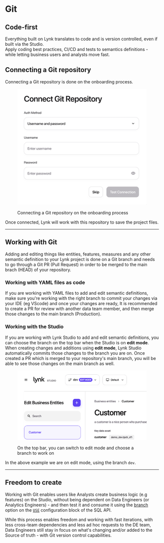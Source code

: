 # Git

## Code-first

Everything built on Lynk translates to code and is version controlled, even if built via the Studio.\
Apply coding best practices, CI/CD and tests to semantics definitions - while letting business users and analysts move fast.

## Connecting a Git repository

Connecting a Git repository is done on the onboarding process.&#x20;

<figure><img src="../../.gitbook/assets/image (1) (1) (1) (1) (1).png" alt=""><figcaption><p>Connecting a Git repository on the onboarding process</p></figcaption></figure>

Once connected, Lynk will work with this repository to save the project files.&#x20;

***

## Working with Git

Adding and editing things like entities, features, measures and any other semantic definition to your Lynk project is done on a Git branch and needs to go through a Git PR (Pull Request) in order to be merged to the main brach (HEAD) of your repository.

### Working with YAML files as code

If you are working with YAML files to add and edit semantic definitions, make sure you're working with the right branch to commit your changes via your IDE (eg VScode) and once your changes are ready, It is recommended to create a PR for review with another data team member, and then merge those changes to the main branch (Production).

### Working with the Studio

If you are working with Lynk Studio to add and edit semantic definitions, you can choose the branch on the top bar when the Studio is on **edit mode**. When creating changes and additions using **edit mode**, Lynk Studio automatically commits those changes to the branch you are on. Once created a PR which is merged to your repository's main branch, you will be able to see those changes on the main branch as well.&#x20;

<figure><img src="../../.gitbook/assets/image (2) (1) (1) (1).png" alt=""><figcaption><p>On the top bar, you can switch to edit mode and choose a branch to work on</p></figcaption></figure>

In the above example we are on edit mode, using the branch `dev`.

***

## Freedom to create

Working with Git enables users like Analysts create business logic (e.g features) on the Studio, without being dependent on Data Engineers (or Analytics Engineers) - and then test it and consume it using the [branch](../consume-and-apis/sql-api.md#branch) option on the [`USE`](../consume-and-apis/sql-api.md#use) configuration block of the SQL API.

While this process enables freedom and working with fast iterations,  with less cross-team dependencies and less ad hoc requests to the DE team, Data Engineers still stay in focus on what's changing and/or added to the Source of truth - with Git version control capabilities.&#x20;

